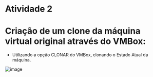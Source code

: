# Atividade 2

# Criação de um clone da máquina virtual original através do VMBox:
- Utilizando a opção CLONAR do VMBox, clonando o Estado Atual da máquina.

![image](https://user-images.githubusercontent.com/108689845/180272800-182a3758-4d12-4259-99ee-10ee0ace67e0.png)
